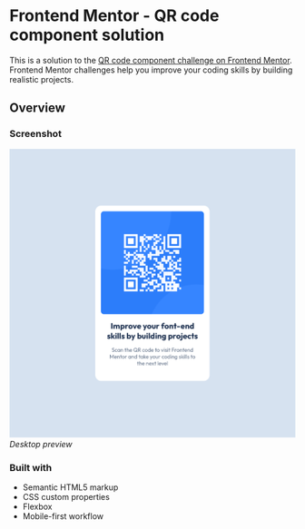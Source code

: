 # Frontend Mentor - QR code component solution

This is a solution to the [QR code component challenge on Frontend Mentor](https://www.frontendmentor.io/challenges/qr-code-component-iux_sIO_H). Frontend Mentor challenges help you improve your coding skills by building realistic projects. 

## Overview

### Screenshot

![Desktop preview](./Desktop-preview.png)
*Desktop preview*

### Built with

- Semantic HTML5 markup
- CSS custom properties
- Flexbox
- Mobile-first workflow